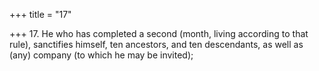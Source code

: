 +++
title = "17"

+++
17. He who has completed a second (month, living according to that rule), sanctifies himself, ten ancestors, and ten descendants, as well as (any) company (to which he may be invited);
